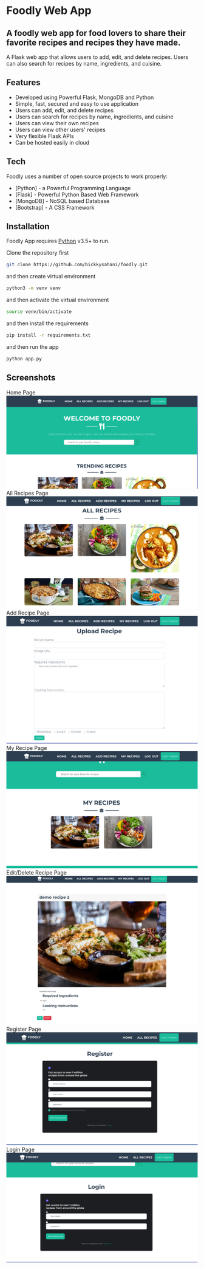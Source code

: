 # Foodly Web App
## A foodly web app for food lovers to share their favorite recipes and recipes they have made. 

A Flask web app that allows users to add, edit, and delete recipes. Users can also search for recipes by name, ingredients, and cuisine.



## Features

- Developed using Powerful Flask, MongoDB and Python
- Simple, fast, secured and easy to use application
- Users can add, edit, and delete recipes
- Users can search for recipes by name, ingredients, and cuisine
- Users can view their own recipes
- Users can view other users' recipes
- Very flexible Flask APIs
- Can be hosted easily in cloud


## Tech

Foodly uses a number of open source projects to work properly:

- [Python] - a Powerful Programming Language
- [Flask] - Powerful Python Based Web Framework
- [MongoDB] - NoSQL based Database
- [Bootstrap] - A CSS Framework

## Installation

Foodly App requires [Python](https://python.org/) v3.5+ to run.

Clone the repository first
```sh
git clone https://github.com/bickkysahani/foodly.git
```
and then create virtual environment
```sh
python3 -m venv venv
```
and then activate the virtual environment
```sh
source venv/bin/activate

```
and then install the requirements
```sh
pip install -r requirements.txt
```
and then run the app
```sh
python app.py
```

## Screenshots

Home Page
![App Screenshot](screenshots/home.png)<br>
All Recipes Page
![App Screenshot](screenshots/all-recipe.png)<br>
Add Recipe Page
![App Screenshot](screenshots/add-recipe.png)<br>
My Recipe Page
![App Screenshot](screenshots/my-recipe.png)<br>
Edit/Delete Recipe Page
![App Screenshot](screenshots/edit-recipe.png)<br>
Register Page
![App Screenshot](screenshots/register.png)<br>
Login Page
![App Screenshot](screenshots/login.png)<br>

